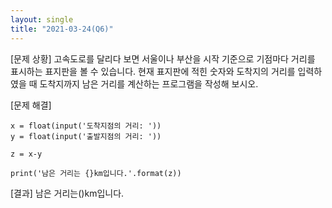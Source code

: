 ```yaml
---
layout: single
title: "2021-03-24(Q6)"
---
```


[문제 상황]
고속도로를 달리다 보면 서울이나 부산을 시작 기준으로 기점마다 거리를 표시하는 표지판을
볼 수 있습니다. 현재 표지판에 적힌 숫자와 도착지의 거리를 입력하였을 때 도착지까지 남은
거리를 계산하는 프로그램을 작성해 보시오.

[문제 해결]
~~~
x = float(input('도착지점의 거리: '))
y = float(input('출발지점의 거리: '))

z = x-y

print('남은 거리는 {}km입니다.'.format(z))
~~~

[결과]
남은 거리는()km입니다.
